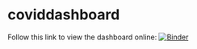 # coviddashboard
Follow this link to view the dashboard online: [![Binder](https://mybinder.org/badge_logo.svg)](https://mybinder.org/v2/gh/lrbfern/coviddashboard/main?filepath=%2Fvoila%2Frender%2FDashboard.ipynb)
